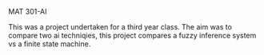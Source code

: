 MAT 301-AI

This was a project undertaken for a third year class. The aim was to compare two ai techniqies, this project compares a fuzzy inference system vs a finite state machine.
